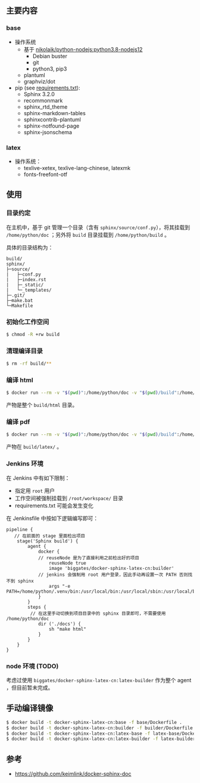 ## 主要内容

### base

* 操作系统
    * 基于 [nikolaik/python-nodejs:python3.8-nodejs12](https://hub.docker.com/r/nikolaik/python-nodejs)
        * Debian buster
        * git
        * python3, pip3
    * plantuml
    * graphviz/dot
* pip (see [requirements.txt](requirements.txt)):
    * Sphinx 3.2.0
    * recommonmark
    * sphinx_rtd_theme
    * sphinx-markdown-tables
    * sphinxcontrib-plantuml
    * sphinx-notfound-page
    * sphinx-jsonschema

### latex

* 操作系统：
    * texlive-xetex, texlive-lang-chinese, latexmk
    * fonts-freefont-otf

## 使用

### 目录约定

在主机中，基于 git 管理一个目录（含有 `sphinx/source/conf.py`），将其挂载到 `/home/python/doc` ；另外将 `build` 目录挂载到 `/home/python/build` 。

具体的目录结构为：

```
build/
sphinx/
├─source/
|   ├─conf.py
|   ├─index.rst
|   ├─_static/
|   └─_templates/
├─.git/
├─make.bat
└─Makefile
```

### 初始化工作空间

```bash
$ chmod -R +rw build
```

### 清理编译目录

```bash
$ rm -rf build/**
```

### 编译 html

```bash
$ docker run --rm -v "$(pwd)":/home/python/doc -v "$(pwd)/build":/home/python/build biggates/docker-sphinx-latex-cn:builder make html
```

产物是整个 `build/html` 目录。

### 编译 pdf

```bash
$ docker run --rm -v "$(pwd)":/home/python/doc -v "$(pwd)/build":/home/python/build biggates/docker-sphinx-latex-cn:latex-builder make latexpdf
```

产物在 `build/latex/` 。

### Jenkins 环境

在 Jenkins 中有如下限制：

* 指定用 `root` 用户
* 工作空间被强制挂载到 `/root/workspace/` 目录
* requirements.txt 可能会发生变化

在 Jenkinsfile 中按如下逻辑编写即可：

```
pipeline {
   // 在前面的 stage 里面检出项目
	stage('Sphinx build') {
		agent {
			docker {
            // reuseNode 是为了直接利用之前检出好的项目
				reuseNode true
				image 'biggates/docker-sphinx-latex-cn:builder'
            // jenkins 会强制用 root 用户登录，因此手动再设置一次 PATH 否则找不到 sphinx
				args "-e PATH=/home/python/.venv/bin:/usr/local/bin:/usr/local/sbin:/usr/local/bin:/usr/sbin:/usr/bin:/sbin:/bin"
			}
		}
		steps {
         // 在这里手动切换到项目目录中的 sphinx 目录即可，不需要使用 /home/python/doc 
			dir ('./docs') {
				sh "make html"
			}
		}
	}
}
```

### node 环境 (TODO)

考虑过使用 `biggates/docker-sphinx-latex-cn:latex-builder` 作为整个 agent ，但目前暂未完成。

## 手动编译镜像

```bash
$ docker build -t docker-sphinx-latex-cn:base -f base/Dockerfile .
$ docker build -t docker-sphinx-latex-cn:builder -f builder/Dockerfile .
$ docker build -t docker-sphinx-latex-cn:latex-base -f latex-base/Dockerfile .
$ docker build -t docker-sphinx-latex-cn:latex-builder -f latex-builder/Dockerfile .
```

## 参考

* https://github.com/keimlink/docker-sphinx-doc
